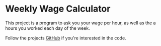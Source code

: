 Weekly Wage Calculator
==============
This project is a program to ask you your wage per hour, as well as the a hours you worked each day of the week.

Follow the projects [GitHub](https://github.com/enragedcoding/WeeklyWageCalculator) if you're interested in the code.
